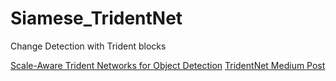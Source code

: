 # Siamese_TridentNet
Change Detection with Trident blocks


[Scale-Aware Trident Networks for Object Detection](https://arxiv.org/abs/1901.01892)
[TridentNet Medium Post](https://medium.com/object-detection-with-detectron2-tridentnet/detectron2-tridentnet-on-aerial-imagery-aa816d3d5e44)
